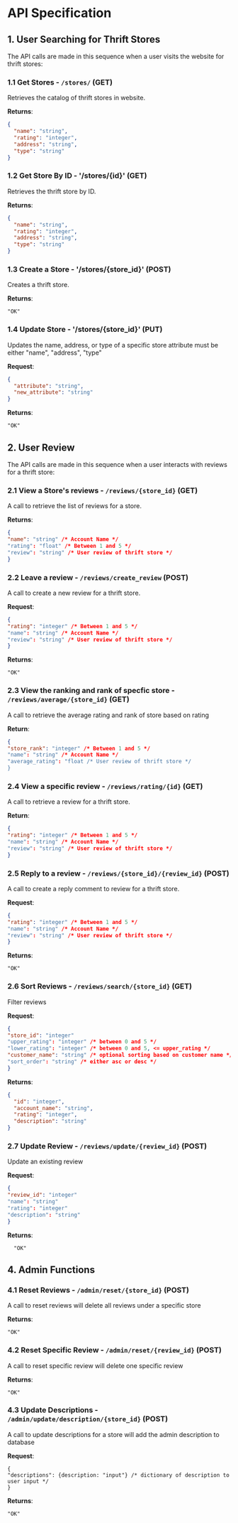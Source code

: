 # API Specification

## 1. User Searching for Thrift Stores

The API calls are made in this sequence when a user visits the website for thrift stores:

### 1.1 Get Stores - `/stores/` (GET)

Retrieves the catalog of thrift stores in website.

**Returns**:

```json
{
  "name": "string",
  "rating": "integer",
  "address": "string",
  "type": "string"
}
```

### 1.2 Get Store By ID - '/stores/{id}' (GET)

Retrieves the thrift store by ID.

**Returns**:

```json
{
  "name": "string",
  "rating": "integer",
  "address": "string",
  "type": "string"
}
```

### 1.3 Create a Store - '/stores/{store_id}' (POST)

Creates a thrift store.

**Returns**:

```
"OK"
```

### 1.4 Update Store - '/stores/{store_id}' (PUT)

Updates the name, address, or type of a specific store
attribute must be either "name", "address", "type"

**Request**:

```json
{
  "attribute": "string",
  "new_attribute": "string"
}
```

**Returns**:

```
"OK"
```

## 2. User Review

The API calls are made in this sequence when a user interacts with reviews for a thrift store:

### 2.1 View a Store's reviews - `/reviews/{store_id}` (GET)

A call to retrieve the list of reviews for a store.

**Returns**:

```json
{
"name": "string" /* Account Name */
"rating": "float" /* Between 1 and 5 */
"review": "string" /* User review of thrift store */
}
```

### 2.2 Leave a review - `/reviews/create_review` (POST)

A call to create a new review for a thrift store.

**Request**:

```json
{
"rating": "integer" /* Between 1 and 5 */
"name": "string" /* Account Name */
"review": "string" /* User review of thrift store */
}
```

**Returns**:

```
"OK"
```

### 2.3 View the ranking and rank of specfic store - `/reviews/average/{store_id}` (GET)

A call to retrieve the average rating and rank of store based on rating

**Return**:

```json
{
"store_rank": "integer" /* Between 1 and 5 */
"name": "string" /* Account Name */
"average_rating": "float /* User review of thrift store */
}
```

### 2.4 View a specific review - `/reviews/rating/{id}` (GET)

A call to retrieve a review for a thrift store.

**Return**:

```json
{
"rating": "integer" /* Between 1 and 5 */
"name": "string" /* Account Name */
"review": "string" /* User review of thrift store */
}
```

### 2.5 Reply to a review - `/reviews/{store_id}/{review_id}` (POST)

A call to create a reply comment to review for a thrift store.

**Request**:

```json
{
"rating": "integer" /* Between 1 and 5 */
"name": "string" /* Account Name */
"review": "string" /* User review of thrift store */
}
```

**Returns**:

```
"OK"
```

### 2.6 Sort Reviews - `/reviews/search/{store_id}` (GET)

Filter reviews

**Request**:

```json
{
"store_id": "integer"
"upper_rating": "integer" /* between 0 and 5 */
"lower_rating": "integer" /* between 0 and 5, <= upper_rating */
"customer_name": "string" /* optional sorting based on customer name */
"sort_order": "string" /* either asc or desc */
}
```

**Returns**:

```json
{
  "id": "integer",
  "account_name": "string",
  "rating": "integer",
  "description": "string"
}
```

### 2.7 Update Review - `/reviews/update/{review_id}` (POST)

Update an existing review

**Request**:

```json
{
"review_id": "integer"
"name": "string"
"rating": "integer"
"description": "string"
}
```

**Returns**:

```
  "OK"
```

## 4. Admin Functions

### 4.1 Reset Reviews - `/admin/reset/{store_id}` (POST)

A call to reset reviews will delete all reviews under a specific store

**Returns**:

```
"OK"
```

### 4.2 Reset Specific Review - `/admin/reset/{review_id}` (POST)

A call to reset specific review will delete one specific review

**Returns**:

```
"OK"
```

### 4.3 Update Descriptions - `/admin/update/description/{store_id}` (POST)

A call to update descriptions for a store will add the admin description to database

**Request**:

```param
{
"descriptions": {description: "input"} /* dictionary of description to user input */
}
```

**Returns**:

```
"OK"
```
